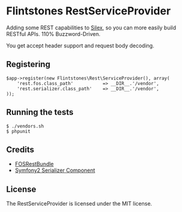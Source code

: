 # Flintstones RestServiceProvider

Adding some REST capabilities to [Silex][1], so you can
more easily build RESTful APIs. 110% Buzzword-Driven.

You get accept header support and request body decoding.

## Registering

    $app->register(new Flintstones\Rest\ServiceProvider(), array(
        'rest.fos.class_path'           => __DIR__.'/vendor',
        'rest.serializer.class_path'    => __DIR__.'/vendor',
    ));

## Running the tests

    $ ./vendors.sh
    $ phpunit

## Credits

* [FOSRestBundle][2]
* [Symfony2 Serializer Component][3]

## License

The RestServiceProvider is licensed under the MIT license.

[1]: http://silex-project.org
[2]: https://github.com/FriendsOfSymfony/FOSRestBundle
[3]: https://github.com/symfony/Serializer
